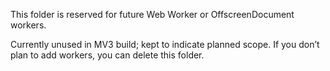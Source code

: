 This folder is reserved for future Web Worker or OffscreenDocument workers.

Currently unused in MV3 build; kept to indicate planned scope. If you don’t plan to add workers, you can delete this folder.
